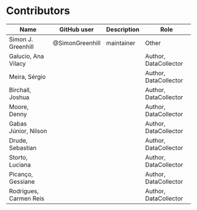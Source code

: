 # Contributors

Name                   | GitHub user     | Description | Role
---                    | ---             | ---         | ---
Simon J. Greenhill     | @SimonGreenhill | maintainer  | Other
Galucio, Ana Vilacy    |                 |             | Author, DataCollector
Meira, Sérgio          |                 |             | Author, DataCollector
Birchall, Joshua       |                 |             | Author, DataCollector
Moore, Denny           |                 |             | Author, DataCollector
Gabas Júnior, Nilson   |                 |             | Author, DataCollector
Drude,  Sebastian      |                 |             | Author, DataCollector
Storto, Luciana        |                 |             | Author, DataCollector
Picanço, Gessiane      |                 |             | Author, DataCollector
Rodrigues, Carmen Reis |                 |             | Author, DataCollector

